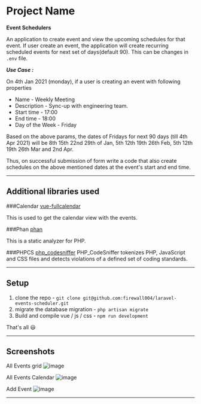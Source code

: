 # Project Name

**Event Schedulers**

An application to create event and view the upcoming schedules for that event.
If user create an event, the application will create recurring scheduled events for next set of days(default 90). This can be changes in `.env` file.

***Use Case :*** 

On 4th Jan 2021 (monday), if a user is creating an event with following properties  

- Name - Weekly Meeting
- Description - Sync-up with engineering team.
- Start time - 17:00
- End time - 18:00
- Day of the Week - Friday

Based on the above params, the dates of Fridays for next 90 days (till 4th Apr 2021) will be 8th 15th 22nd 29th of Jan, 5th 12th 19th 26th Feb, 5th 12th 19th 26th Mar and 2nd Apr. 

Thus, on successful submission of form write a code that also create schedules on the above mentioned dates at the event's start and end time.

---

## Additional libraries used

###Calendar
[vue-fullcalendar](https://openbase.com/js/vue-fullcalendar)

This is used to get the calendar view with the events.

###Phan
[phan](https://packagist.org/packages/phan/phan)

This is a static analyzer for PHP.

###PHPCS
[php_codesniffer](https://packagist.org/packages/squizlabs/php_codesniffer)
PHP_CodeSniffer tokenizes PHP, JavaScript and CSS files and detects violations of a defined set of coding standards.

---

## Setup

1. clone the repo - `git clone git@github.com:firewall004/laravel-events-scheduler.git`
2. migrate the database migration - `php artisan migrate`
3. Build and compile vue / js / css - `npm run development`

That's all :smiley:

---

## Screenshots
All Events grid
![image](https://user-images.githubusercontent.com/37473661/121789750-2babba00-cbf6-11eb-8bf4-4a8acb2e553c.png)

All Events Calendar
![image](https://user-images.githubusercontent.com/37473661/121789763-40884d80-cbf6-11eb-81bc-b258c5386e12.png)

Add Event
![image](https://user-images.githubusercontent.com/37473661/121789769-50079680-cbf6-11eb-9f57-d78a400ad8f5.png)

---
